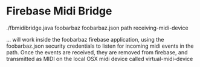 Firebase Midi Bridge
========

  ./fbmidibridge.java foobarbaz foobarbaz.json   path receiving-midi-device


... will work inside the foobarbaz firebase application, using the
foobarbaz.json security credentials to listen for incoming midi events
in the path.  Once the events are received, they are removed from
firebase, and transmitted as MIDI on the local OSX midi device called
virtual-midi-device